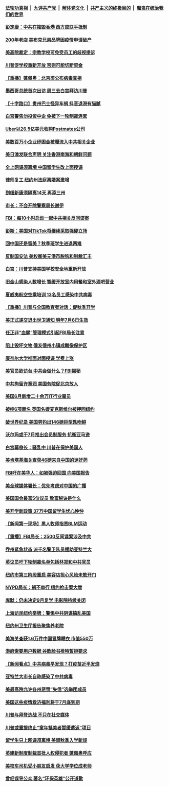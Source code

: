 ####  [法轮功真相](../../../../basic/blob/master/README.md?t=07090102) &nbsp;|&nbsp; [九评共产党](../../../../9ping.md/blob/master/README.md?t=07090102) &nbsp;|&nbsp; [解体党文化](../../../../jtdwh.md/blob/master/README.md?t=07090102)  &nbsp;|&nbsp; [共产主义的终极目的](../../../../gczydzjmd.md/blob/master/README.md?t=07090102) &nbsp;|&nbsp; [魔鬼在统治我们的世界](../../../../mgztzwmdsj.md/blob/master/README.md?t=07090102) 

#### [彭定康：中共在摧毁香港 西方应联手抵制](../pages/nsc412/n12241830.md?t=07090102) 

#### [200年老店 美布克兄弟品牌因疫情申请破产](../pages/nsc412/n12241765.md?t=07090102) 

#### [美高院裁定：宗教学校可免受员工的歧视提诉](../pages/nsc412/n12241794.md?t=07090102) 

#### [川普促学校重新开放 否则可能切断资金](../pages/nsc412/n12241776.md?t=07090102) 

#### [【重播】蓬佩奥：北京须公布病毒真相](../pages/nsc412/n12239794.md?t=07090102) 

#### [墨西哥总统首次出访 周三去白宫拜访川普](../pages/nsc412/n12241397.md?t=07090102) 

#### [【十字路口】贵州巴士怪异车祸 抖音退港有猫腻](../pages/nsc412/n12240298.md?t=07090102) 

#### [白宫警告勿投资中企 免被下一轮制裁连累](../pages/nsc412/n12241334.md?t=07090102) 

#### [Uber以26.5亿美元收购Postmates公司](../pages/nsc412/n12240422.md?t=07090102) 

#### [美数百万小企业纾困金被曝流入中共相关企业](../pages/nsc412/n12241008.md?t=07090102) 

#### [美日澳发联合声明 关注香港南海和朝鲜问题](../pages/nsc412/n12240998.md?t=07090102) 

#### [全上网课须离境  中国留学生改上面授课](../pages/nsc412/n12240399.md?t=07090102) 

#### [律师复工 纽约州法庭离婚案激增](../pages/nsc412/n12240401.md?t=07090102) 

#### [到纽新康须隔离14天 再添三州](../pages/nsc412/n12240409.md?t=07090102) 

#### [市长：不会开除警察局长谢伊](../pages/nsc412/n12240396.md?t=07090102) 

#### [FBI：每10小时启动一起中共相关反间谍案](../pages/nsc412/n12239799.md?t=07090102) 

#### [彭斯：美国对TikTok将继续采取强硬立场](../pages/nsc412/n12240299.md?t=07090102) 

#### [回中国还是留美？秋季班学生进退两难](../pages/nsc412/n12240236.md?t=07090102) 

#### [反制国安法 美权衡美元港币脱钩和制裁汇丰](../pages/nsc412/n12240249.md?t=07090102) 

#### [白宫：川普支持美国学校安全地重新开放](../pages/nsc412/n12240060.md?t=07090102) 

#### [旧金山感染人数增长 暂缓开放室内用餐和室外酒吧营业](../pages/nsc412/n12240073.md?t=07090102) 

#### [夏威夷航空空乘培训   13名员工感染中共病毒](../pages/nsc412/n12240054.md?t=07090102) 

#### [【重播】川普与全国教育者对话：促秋季开学](../pages/nsc412/n12239239.md?t=07090102) 

#### [美正式递交退出世卫通知 明年7月6日生效](../pages/nsc412/n12239902.md?t=07090102) 

#### [任正非“血腥”管理模式引起FBI局长注意](../pages/nsc412/n12239966.md?t=07090102) 

#### [阻止毁坏文物 俄亥俄州小镇成雕像保护区](../pages/nsc412/n12239759.md?t=07090102) 

#### [康奈尔大学推面对面授课 学费上涨](../pages/nsc412/n12239866.md?t=07090102) 

#### [美官员欲访台 中共会做什么？FBI揭秘](../pages/nsc412/n12239406.md?t=07090102) 

#### [中共拘留许章润 美国务院促北京放人](../pages/nsc412/n12239669.md?t=07090102) 

#### [美国6月新增二十余万IT行业雇员](../pages/nsc412/n12239595.md?t=07090102) 

#### [被控6项罪名 英国名媛麦克斯维尔被押回纽约](../pages/nsc412/n12238014.md?t=07090102) 

#### [破世界纪录 美国男钓出146磅巨型匙吻鲟](../pages/nsc412/n12239111.md?t=07090102) 

#### [沃尔玛或于7月推出会员制服务 抗衡亚马逊](../pages/nsc412/n12239582.md?t=07090102) 

#### [白宫幕僚长：骚乱中 川普在保护美国人](../pages/nsc412/n12239396.md?t=07090102) 

#### [美肯塔基海关查获46磅来自中国的迷奸药](../pages/nsc412/n12237466.md?t=07090102) 

#### [FBI吁在美华人：如被强迫回国 向美国报告](../pages/nsc412/n12239450.md?t=07090102) 

#### [美全球媒体署长：优先考虑对中国的广播](../pages/nsc412/n12239365.md?t=07090102) 

#### [美国国会最富5位议员 致富秘诀是什么](../pages/nsc412/n12239102.md?t=07090102) 

#### [美开学新政策 37万中国留学生忧心忡忡](../pages/nsc412/n12239233.md?t=07090102) 

#### [【新闻第一现场】黑人牧师指责BLM运动](../pages/nsc412/n12239122.md?t=07090102) 

#### [【重播】FBI局长：2500反间谍案涉及中共](../pages/nsc412/n12236620.md?t=07090102) 

#### [乔州紧急状态 派千名警卫队员援助亚特兰大](../pages/nsc412/n12239062.md?t=07090102) 

#### [英议员吁下轮制裁名单包括林郑和中共官员](../pages/nsc412/n12238655.md?t=07090102) 

#### [纽约市第三阶段重启  美容店担心风险未敢开门](../pages/nsc412/n12237916.md?t=07090102) 

#### [NYPD局长：祸不单行 纽约枪击案大增](../pages/nsc412/n12237908.md?t=07090102) 

#### [库默：仍未决定9月复学 电影院持续关闭](../pages/nsc412/n12237930.md?t=07090102) 

#### [上海访民纽约举牌：警惕中共阴谋搞乱美国](../pages/nsc412/n12237891.md?t=07090102) 

#### [纽约州卫生厅报告聚焦养老院](../pages/nsc412/n12237911.md?t=07090102) 

#### [美海关查获1.6万件中国冒牌睡衣 市值550万](../pages/nsc412/n12237797.md?t=07090102) 

#### [港府索要用户数据 谷歌脸书推特暂拒要求](../pages/nsc412/n12237681.md?t=07090102) 

#### [【新闻看点】中共病毒早发现？打疫苗近半发烧](../pages/nsc412/n12237234.md?t=07090102) 

#### [亚特兰大市长自称感染了中共病毒](../pages/nsc412/n12237546.md?t=07090102) 

#### [美最高院允许各州惩罚“失信”选举团成员](../pages/nsc412/n12237551.md?t=07090102) 

#### [美国这些疫情救济福利将于7月底到期](../pages/nsc412/n12237422.md?t=07090102) 

#### [川普与拜登选战 不只在社交媒体](../pages/nsc412/n12237484.md?t=07090102) 

#### [川普或重提终止“童年抵美者暂缓遣返”项目](../pages/nsc412/n12237323.md?t=07090102) 

#### [留学生只上网课须离境 美颁秋季入学新规](../pages/nsc412/n12237306.md?t=07090102) 

#### [英建新制度制裁首批人权侵犯者 蓬佩奥呼应](../pages/nsc412/n12237281.md?t=07090102) 

#### [美校车司机受小朋友启发 获大学学位成老师](../pages/nsc412/n12237150.md?t=07090102) 

#### [曾经误导公众 著名“环保英雄”公开道歉](../pages/nsc412/n12236295.md?t=07090102) 

